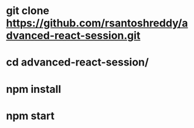 # git clone https://github.com/rsantoshreddy/advanced-react-session.git
# cd advanced-react-session/
# npm install
# npm start
